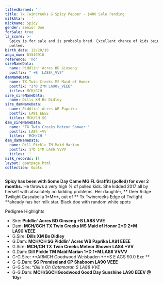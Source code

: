 ```yaml
---
titlesEarned: ' '
title: Tx Twincreeks G Spicy Pepper - $400 Sale Pending
milkStar: ' '
nickname: Spicy
gender: Senior Doe
forSale: true
la_score: >-
  Spicy is for sale and is probably bred. Excellent chance of kids being
  polled.  
birth_date: 12/20/10
adga_num: D1549910
reference: 'no'
sireNameData:
  name: Piddlin' Acres BD Ginseng
  postfix: " +B  LA88\_VVE"
damNameData:
  name: TX Twin Creeks MS Maid of Honor
  postfix: "2*D 2*M LA90\_VEEE"
  titles: MCH/GCH
sire_sireNameData:
  name: Dills XM Bo Didley
sire_damNameData:
  name: Piddlin' Acres WB Paprika
  postfix: LA91 EEEE
  titles: MCH/CH SG
dam_sireNameData:
  name: 'TX Twin Creeks Meteor Shower '
  postfix: LA84 +VV
  titles: 'MCH/CH '
dam_damNameData:
  name: Dill Pickle TM Maid Marian
  postfix: 1*D 1*M LA86 VVVV
  titles: ''
milk_records: []
layout: goatpage.html
collection: Goats
---
```

**Spicy has been with Some Day Came MG FL Graffiti (polled) for over 2 months.**  He throws a very high % of polled kids. She kidded 2017 all by herself with absolutely no kidding problems. Her daughter, ** Deer Ridge Twilight Cascabella 1*M**, out of ** Tx Twincreeks Edge of Twilight **already has her milk star.  Black doe with random white spots

Pedigree Highlights

* Sire:  **Piddlin' Acres BD Ginseng +B  LA88 VVE**
* Dam:  **MCH/GCH TX Twin Creeks MS Maid of Honor 2\*D 2\*M LA90 VEEE**
* G.Sire:  **Dills XM Bo Didley**
* G.Dam:  **MCH/CH SG Piddlin' Acres WB Paprika  LA91 EEEE**
* G.Sire:  **MCH/CH TX Twin Creeks Meteor Shower LA84 +VV**
* G.Dam:  **Dill Pickle TM Maid Marian 1\*D 1\*M LA86 VVVV**
* G-G.Sire:  **ARMCH Goodwood Weisbaden ++*S E  AGS 90.0 Exc ** 
* G-G.Dam:  **SG Promiseland CP Shaboom LA90 VEEE**
* G-G.Sire:  **Dill's Oh Catamaran *S LA88 VVE**
* G-G.Dam:  **MCH/SGCHGoodwood Good Day Sunshine LA90 EEEV @ 10yr**
